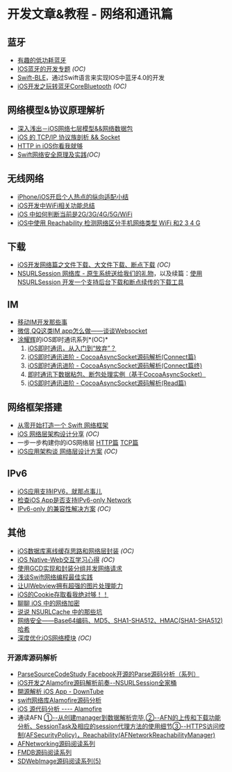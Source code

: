 # 开发文章&教程 - 网络和通讯篇
## 蓝牙
- [有趣的低功耗蓝牙][1]
- [IOS蓝牙的开发专题][2] *(OC)*
- [Swift-BLE][3]，通过Swift语言来实现IOS中蓝牙4.0的开发
- [iOS开发之玩转蓝牙CoreBluetooth][4] *(OC)*

## 网络模型&协议原理解析
- [深入浅出－iOS网络七层模型&&网络数据包][5]
- [iOS 的 TCP/IP 协议族剖析 && Socket][6]
- [HTTP in iOS你看我就够][7]
- [Swift网络安全原理及实践][8]*(OC)*

## 无线网络
- [iPhone/iOS开启个人热点的纵向适配小结][9]
- [iOS开发中WiFi相关功能总结][10]
- [iOS 中如何判断当前是2G/3G/4G/5G/WiFi][11]
- [iOS中使用 Reachability 检测网络区分手机网络类型 WiFi 和2 3 4 G][12]

## 下载
- [iOS开发网络篇之文件下载、大文件下载、断点下载][13] *(OC)*
- [NSURLSession 网络库 - 原生系统送给我们的礼物][14]，以及续篇：[使用 NSURLSession 开发一个支持后台下载和断点续传的下载工具][15]

## IM
- [移动IM开发那些事][16]
- [微信,QQ这类IM app怎么做——谈谈Websocket][17]
- [涂耀辉][18]的iOS即时通讯系列*(OC)*
	1. [iOS即时通讯，从入门到“放弃”？][19]
	2. [iOS即时通讯进阶 - CocoaAsyncSocket源码解析(Connect篇)][20]
	3. [iOS即时通讯进阶 - CocoaAsyncSocket源码解析(Connect篇终)][21]
	4. [即时通讯下数据粘包、断包处理实例（基于CocoaAsyncSocket）][22]
	5. [iOS即时通讯进阶 - CocoaAsyncSocket源码解析(Read篇)][23]

## 网络框架搭建
- [从零开始打造一个 Swift 网络框架][24]
- [iOS 网络层架构设计分享][25] *(OC)*
- 一步一步构建你的iOS网络层 [HTTP篇][26] [TCP篇][27]
- [iOS应用架构谈  网络层设计方案][28] *(OC)*

## IPv6
- [iOS应用支持IPV6，就那点事儿][29]
- [检查iOS App是否支持IPv6-only Network][30]
- [IPv6-only 的兼容性解决方案][31] *(OC)*

## 其他
- [iOS数据库离线缓存思路和网络层封装][32] *(OC)*
- [iOS Native-Web交互学习心得][33] *(OC)*
- [使用GCD实现和封装分组并发网络请求][34]
- [浅谈Swift网络编程最佳实践][35]
- [让UIWebview拥有超强的图片处理能力][36]
- [iOS的Cookie存取看我绝对够！！][37]
- [聊聊 iOS 中的网络加密][38]
- [说说 NSURLCache 中的那些坑][39]
- [网络安全——Base64编码、MD5、SHA1-SHA512、HMAC(SHA1-SHA512)哈希][40]
- [深度优化iOS网络模块][41] *(OC)*


### 开源库源码解析
- [ParseSourceCodeStudy Facebook开源的Parse源码分析（系列）][42]
- [iOS开发之Alamofire源码解析前奏--NSURLSession全家桶][43]
- [開源解析 iOS App - DownTube][44]
- [swift网络库Alamofire源码分析][45]
- [iOS 源代码分析 ---- Alamofire][46]
- 通读AFN [①--从创建manager到数据解析完毕][47],[②--AFN的上传和下载功能分析、SessionTask及相应的session代理方法的使用细节][48][③--HTTPS访问控制(AFSecurityPolicy)，Reachability(AFNetworkReachabilityManager)][49]
- [AFNetworking源码阅读系列][50]
- [FMDB源码阅读系列][51]
- [SDWebImage源码阅读系列(5)][52]

[1]:	http://www.cocoachina.com/ios/20160218/15307.html
[2]:	http://liuyanwei.jumppo.com/2015/07/17/ios-BLE-0.html
[3]:	https://github.com/lidong1665/Swift-BLE "Swift-BLE"
[4]:	http://mrpeak.cn/blog/ios-bluetooth/ "iOS开发之玩转蓝牙CoreBluetooth"
[5]:	http://www.jianshu.com/p/4b9d43c0571a "深入浅出－iOS网络七层模型&&网络数据包"
[6]:	http://www.cnblogs.com/8hao/p/5234689.html "iOS 的 TCP/IP 协议族剖析 && Socket"
[7]:	http://www.jianshu.com/p/42d9cc1dde10 "HTTP in iOS你看我就够"
[8]:	http://www.jianshu.com/p/ba897dd4ccd1 "Swift网络安全原理及实践"
[9]:	http://blog.csdn.net/phunxm/article/details/42967035 "iPhone/iOS开启个人热点的纵向适配小结"
[10]:	http://www.jianshu.com/p/8471b68203e8 "iOS开发中WiFi相关功能总结"
[11]:	http://www.jianshu.com/p/7b98fb9dad45 "iOS 中如何判断当前是2G/3G/4G/5G/WiFi"
[12]:	http://www.cnblogs.com/jgCho/p/4959657.html "iOS中使用 Reachability 检测网络区分手机网络类型 WiFi 和2 3 4 G"
[13]:	http://www.jianshu.com/p/f65e32012f07
[14]:	http://swiftcafe.io/2015/12/20/nsurlsession/ "NSURLSession 网络库 - 原生系统送给我们的礼物"
[15]:	http://swiftcafe.io/2015/12/23/nsurlsession-app/ "使用 NSURLSession 开发一个支持后台下载和断点续传的下载工具"
[16]:	http://xiangwangfeng.com/2015/05/20/%E7%A7%BB%E5%8A%A8IM%E5%BC%80%E5%8F%91%E9%82%A3%E4%BA%9B%E4%BA%8B/
[17]:	http://www.jianshu.com/p/bcefda55bce4 "微信,QQ这类IM app怎么做——谈谈Websocket"
[18]:	http://www.jianshu.com/u/14431e509ae8 "涂耀辉"
[19]:	http://www.jianshu.com/p/2dbb360886a8 "iOS即时通讯，从入门到“放弃”？"
[20]:	http://www.jianshu.com/p/0a11b2d0f4ae "iOS即时通讯进阶 - CocoaAsyncSocket源码解析(Connect篇)"
[21]:	http://www.jianshu.com/p/22c984eac9b9 "iOS即时通讯进阶 - CocoaAsyncSocket源码解析(Connect篇终)"
[22]:	http://www.jianshu.com/p/2e16572c9ddc "即时通讯下数据粘包、断包处理实例（基于CocoaAsyncSocket）"
[23]:	http://www.jianshu.com/p/fdd3d429bdb3 "iOS即时通讯进阶 - CocoaAsyncSocket源码解析(Read篇)"
[24]:	http://www.jianshu.com/p/0039f963239d "从零开始打造一个 Swift 网络框架"
[25]:	http://ios.jobbole.com/84976/
[26]:	http://www.jianshu.com/p/f9b4ada163ab
[27]:	http://www.jianshu.com/p/2f98823730a8
[28]:	http://casatwy.com/iosying-yong-jia-gou-tan-wang-luo-ceng-she-ji-fang-an.html "iOS应用架构谈  网络层设计方案"
[29]:	http://www.jianshu.com/p/a6bab07c4062 "iOS应用支持IPV6，就那点事儿"
[30]:	http://openfibers.github.io/blog/2016/06/20/support-ipv6-only-network-in-ios/
[31]:	http://www.jianshu.com/p/8837739251ad "IPv6-only 的兼容性解决方案"
[32]:	http://www.jianshu.com/p/f2e59e98ab86 "iOS数据库离线缓存思路和网络层封装"
[33]:	http://www.cnblogs.com/shouce/p/5445038.html "iOS Native-Web交互学习心得"
[34]:	http://www.jianshu.com/p/54bbacfcc31b "使用GCD实现和封装分组并发网络请求"
[35]:	http://www.jianshu.com/p/bacd35dd3271 "浅谈Swift网络编程最佳实践"
[36]:	http://www.jianshu.com/p/a46297f2ce70 "让UIWebview拥有超强的图片处理能力"
[37]:	http://www.jianshu.com/p/d2c478bbcca5 "iOS的Cookie存取看我绝对够！！"
[38]:	http://www.jianshu.com/p/75d96b72bfb1 "聊聊 iOS 中的网络加密"
[39]:	http://codingnext.com/nsurlcache.html "说说 NSURLCache 中的那些坑"
[40]:	http://www.cnblogs.com/mddblog/p/5512708.html "网络安全——Base64编码、MD5、SHA1-SHA512、HMAC(SHA1-SHA512)哈希"
[41]:	http://mrpeak.cn/blog/ios-network/ "深度优化iOS网络模块"
[42]:	https://github.com/ChenYilong/ParseSourceCodeStudy
[43]:	http://www.cnblogs.com/ludashi/p/5556088.html "iOS开发之Alamofire源码解析前奏--NSURLSession全家桶"
[44]:	https://kobe0308.github.io/2016/08/13/20160813-01/ "開源解析 iOS App - DownTube"
[45]:	http://www.ethanwhy.com/2015/11/16/swift-alamofire-analyse/ "swift网络库Alamofire源码分析"
[46]:	http://draveness.me/ios-yuan-dai-ma-fen-xi-alamofire/
[47]:	http://www.cnblogs.com/Mike-zh/p/5167017.html "通读AFN①--从创建manager到数据解析完毕"
[48]:	http://www.cnblogs.com/Mike-zh/p/5172389.html "通读AFN②--AFN的上传和下载功能分析、SessionTask及相应的session代理方法的使用细节"
[49]:	http://www.cnblogs.com/Mike-zh/p/5174238.html "通读AFN③--HTTPS访问控制(AFSecurityPolicy)，Reachability(AFNetworkReachabilityManager)"
[50]:	http://www.cnblogs.com/polobymulberry/category/785705.html "AFNetworking源码阅读系列"
[51]:	http://www.cnblogs.com/polobymulberry/category/789988.html "FMDB源码阅读系列(2)"
[52]:	http://www.cnblogs.com/polobymulberry/category/785704.html "SDWebImage源码阅读系列(5)"